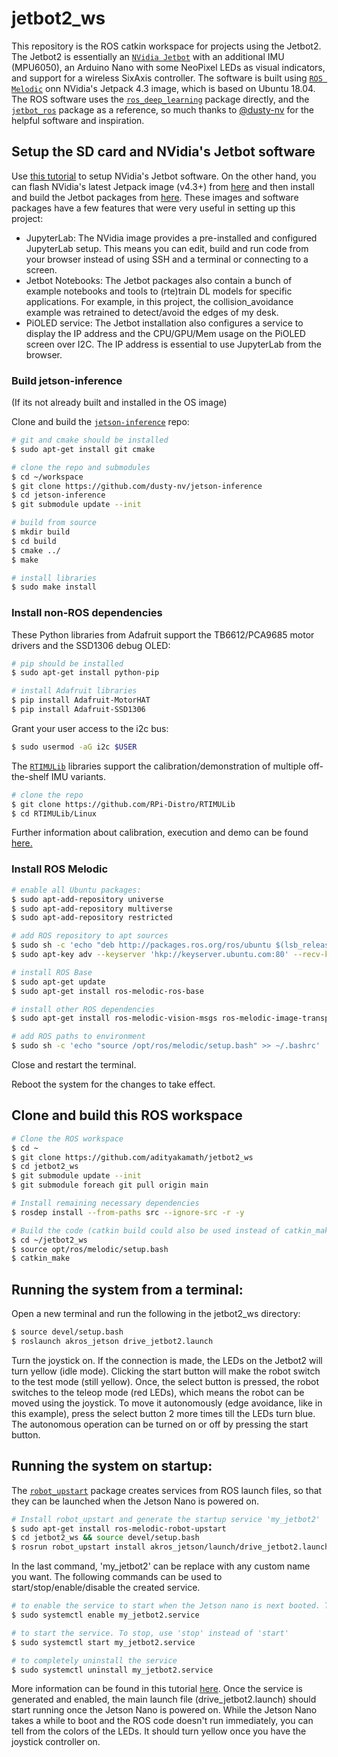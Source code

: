 # jetbot2_ws

This repository is the ROS catkin workspace for projects using the Jetbot2. The Jetbot2 is essentially an [`NVidia Jetbot`](https://jetbot.org/master/) with an additional IMU (MPU6050), an Arduino Nano with some NeoPixel LEDs as visual indicators, and support for a wireless SixAxis controller. The software is built using [`ROS Melodic`](http://wiki.ros.org/melodic) onn NVidia's Jetpack 4.3 image, which is based on Ubuntu 18.04. The ROS software uses the [`ros_deep_learning`](https://github.com/dusty-nv/ros_deep_learning) package directly, and the [`jetbot_ros`](https://github.com/dusty-nv/jetbot_ros) package as a reference, so much thanks to [@dusty-nv](https://github.com/dusty-nv) for the helpful software and inspiration.

## Setup the SD card and NVidia's Jetbot software
Use [this tutorial](https://jetbot.org/master/software_setup/sd_card.html) to setup NVidia's Jetbot software. On the other hand, you can flash NVidia's latest Jetpack image (v4.3+) from [here](https://developer.nvidia.com/embedded/learn/get-started-jetson-nano-devkit#write) and then install and build the Jetbot packages from [here](https://github.com/NVIDIA-AI-IOT/jetbot). These images and software packages have a few features that were very useful in setting up this project:

* JupyterLab: The NVidia image provides a pre-installed and configured JupyterLab setup. This means you can edit, build and run code from your browser instead of using SSH and a terminal or connecting to a screen.
* Jetbot Notebooks: The Jetbot packages also contain a bunch of example notebooks and tools to (rte)train DL models for specific applications. For example, in this project, the collision_avoidance example was retrained to detect/avoid the edges of my desk.
* PiOLED service: The Jetbot installation also configures a service to display the IP address and the CPU/GPU/Mem usage on the PiOLED screen over I2C. The IP address is essential to use JupyterLab from the browser.

### Build jetson-inference 
(If its not already built and installed in the OS image)

Clone and build the [`jetson-inference`](https://github.com/dusty-nv/jetson-inference) repo:

```bash
# git and cmake should be installed
$ sudo apt-get install git cmake

# clone the repo and submodules
$ cd ~/workspace
$ git clone https://github.com/dusty-nv/jetson-inference
$ cd jetson-inference
$ git submodule update --init

# build from source
$ mkdir build
$ cd build
$ cmake ../
$ make

# install libraries
$ sudo make install
```

### Install non-ROS dependencies

These Python libraries from Adafruit support the TB6612/PCA9685 motor drivers and the SSD1306 debug OLED:

```bash
# pip should be installed
$ sudo apt-get install python-pip

# install Adafruit libraries
$ pip install Adafruit-MotorHAT
$ pip install Adafruit-SSD1306
```

Grant your user access to the i2c bus:

```bash
$ sudo usermod -aG i2c $USER
```

The [`RTIMULib`](https://github.com/RPi-Distro/RTIMULib) libraries support the calibration/demonstration of multiple off-the-shelf IMU variants.

```bash
# clone the repo
$ git clone https://github.com/RPi-Distro/RTIMULib
$ cd RTIMULib/Linux
```

Further information about calibration, execution and demo can be found [here.](https://github.com/RPi-Distro/RTIMULib/tree/master/Linux)

### Install ROS Melodic

```bash
# enable all Ubuntu packages:
$ sudo apt-add-repository universe
$ sudo apt-add-repository multiverse
$ sudo apt-add-repository restricted

# add ROS repository to apt sources
$ sudo sh -c 'echo "deb http://packages.ros.org/ros/ubuntu $(lsb_release -sc) main" > /etc/apt/sources.list.d/ros-latest.list'
$ sudo apt-key adv --keyserver 'hkp://keyserver.ubuntu.com:80' --recv-key C1CF6E31E6BADE8868B172B4F42ED6FBAB17C654

# install ROS Base
$ sudo apt-get update
$ sudo apt-get install ros-melodic-ros-base

# install other ROS dependencies
$ sudo apt-get install ros-melodic-vision-msgs ros-melodic-image-transport ros-melodic-image-publisher ros-melodic-joy

# add ROS paths to environment
$ sudo sh -c 'echo "source /opt/ros/melodic/setup.bash" >> ~/.bashrc'
```

Close and restart the terminal.

Reboot the system for the changes to take effect.

## Clone and build this ROS workspace

```bash
# Clone the ROS workspace
$ cd ~
$ git clone https://github.com/adityakamath/jetbot2_ws
$ cd jetbot2_ws
$ git submodule update --init
$ git submodule foreach git pull origin main

# Install remaining necessary dependencies
$ rosdep install --from-paths src --ignore-src -r -y

# Build the code (catkin build could also be used instead of catkin_make if the necessary dependencies are installed)
$ cd ~/jetbot2_ws
$ source opt/ros/melodic/setup.bash
$ catkin_make
```

## Running the system from a terminal:
Open a new terminal and run the following in the jetbot2_ws directory:

```bash
$ source devel/setup.bash
$ roslaunch akros_jetson drive_jetbot2.launch
```

Turn the joystick on. If the connection is made, the LEDs on the Jetbot2 will turn yellow (idle mode). Clicking the start button will make the robot switch to the test mode (still yellow). Once, the select button is pressed, the robot switches to the teleop mode (red LEDs), which means the robot can be moved using the joystick. To move it autonomously (edge avoidance, like in this example), press the select button 2 more times till the LEDs turn blue. The autonomous operation can be turned on or off by pressing the start button. 


## Running the system on startup:
The [`robot_upstart`](http://docs.ros.org/en/jade/api/robot_upstart/html/) package creates services from ROS launch files, so that they can be launched when the Jetson Nano is powered on. 

```bash
# Install robot_upstart and generate the startup service 'my_jetbot2'
$ sudo apt-get install ros-melodic-robot-upstart
$ cd jetbot2_ws && source devel/setup.bash
$ rosrun robot_upstart install akros_jetson/launch/drive_jetbot2.launch --job my_jetbot2 --symlink
```

In the last command, 'my_jetbot2' can be replace with any custom name you want. The following commands can be used to start/stop/enable/disable the created service.

```bash
# to enable the service to start when the Jetson nano is next booted. To disable the service use 'disable'
$ sudo systemctl enable my_jetbot2.service

# to start the service. To stop, use 'stop' instead of 'start'
$ sudo systemctl start my_jetbot2.service

# to completely uninstall the service
$ sudo systemctl uninstall my_jetbot2.service
```

More information can be found in this tutorial [here](https://roboticsbackend.com/make-ros-launch-start-on-boot-with-robot_upstart/). Once the service is generated and enabled, the main launch file (drive_jetbot2.launch) should start running once the Jetson Nano is powered on. While the Jetson Nano takes a while to boot and the ROS code doesn't run immediately, you can tell from the colors of the LEDs. It should turn yellow once you have the joystick controller on. 





